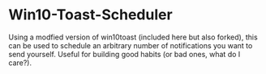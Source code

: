 # Win10-Toast-Scheduler
Using a modfied version of win10toast (included here but also forked), this can be used to schedule an arbitrary number of notifications you want to send yourself. Useful for building good habits (or bad ones, what do I care?).
